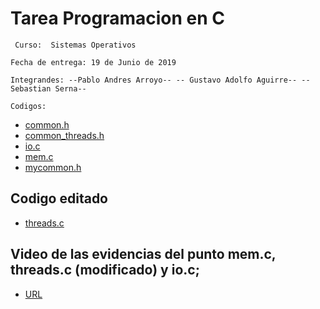 # Tarea Programacion en C 
`` Curso:  Sistemas Operativos``

 ``Fecha de entrega: 19 de Junio de 2019``

 ``Integrandes: --Pablo Andres Arroyo-- -- Gustavo Adolfo Aguirre-- --Sebastian Serna--``

 ``Codigos: ``

* [common.h](https://github.com/lgustavoaguirre/SistemasOperativos/blob/master/tarea_01_ostep/common.h)
* [common_threads.h](https://github.com/lgustavoaguirre/SistemasOperativos/blob/master/tarea_01_ostep/common_threads.h)
* [io.c](https://github.com/lgustavoaguirre/SistemasOperativos/blob/master/tarea_01_ostep/io.c)
* [mem.c](https://github.com/lgustavoaguirre/SistemasOperativos/blob/master/tarea_01_ostep/mem.c)
* [mycommon.h](https://github.com/lgustavoaguirre/SistemasOperativos/blob/master/tarea_01_ostep/mycommon.h)

## Codigo editado

* [threads.c](https://github.com/lgustavoaguirre/SistemasOperativos/blob/master/tarea_01_ostep/threads.c)

## Video de las evidencias del punto mem.c, threads.c (modificado) y io.c; 

* [URL](https://www.youtube.com/watch?v=Qb30K5au5eA&list=PLNqsgMwXL3mE-BNy1wgnthqdbpEiemMfQ&index=4)

